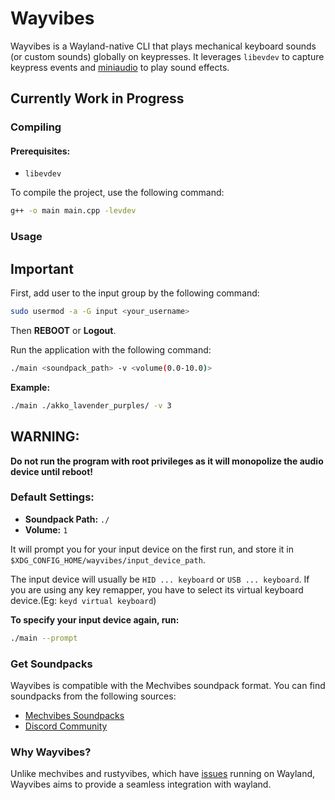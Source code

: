 # Wayvibes

Wayvibes is a Wayland-native CLI that plays mechanical keyboard sounds (or custom sounds) globally on keypresses. It leverages `libevdev` to capture keypress events and [miniaudio](https://miniaud.io) to play sound effects.

## Currently Work in Progress

### Compiling

#### Prerequisites:

- `libevdev`

To compile the project, use the following command: 

```bash
g++ -o main main.cpp -levdev
```

### Usage

## Important
First, add user to the input group by the following command:

```bash
sudo usermod -a -G input <your_username>
```

Then **REBOOT** or **Logout**.

Run the application with the following command: 

```bash
./main <soundpack_path> -v <volume(0.0-10.0)>
```

**Example:** 

```bash
./main ./akko_lavender_purples/ -v 3
```

## WARNING:
**Do not run the program with root privileges as it will monopolize the audio device until reboot!**

### Default Settings:

- **Soundpack Path:** `./`
- **Volume:** `1`

It will prompt you for your input device on the first run, and store it in `$XDG_CONFIG_HOME/wayvibes/input_device_path`.

The input device will usually be `HID ... keyboard` or `USB ... keyboard`. If you are using any key remapper, you have to select its virtual keyboard device.(Eg: `keyd virtual keyboard`)

**To specify your input device again, run:**

```bash
./main --prompt
```


### Get Soundpacks

Wayvibes is compatible with the Mechvibes soundpack format. You can find soundpacks from the following sources:

- [Mechvibes Soundpacks](https://docs.google.com/spreadsheets/d/1PimUN_Qn3CWqfn-93YdVW8OWy8nzpz3w3me41S8S494)
- [Discord Community](https://discord.com/invite/MMVrhWxa4w)

### Why Wayvibes?

Unlike mechvibes and rustyvibes, which have [issues](https://github.com/KunalBagaria/rustyvibes/issues/23) running on Wayland, Wayvibes aims to provide a seamless integration with wayland.
